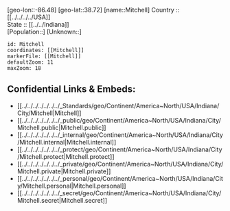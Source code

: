﻿---
location: [38.72,-86.48] 
mapzoom: [7,12] 
mapmarker: city 
type: City
tags:
- geo/City


SpocWebEntityId: 32511
isDeleted: false
confidential: public

---
[geo-lon::-86.48] 
[geo-lat::38.72] 
[name::Mitchell] 
Country :: [[../../../../USA]]  
State :: [[../../Indiana]]  
[Population::] 
[Unknown::] 


```leaflet
id: Mitchell
coordinates: [[Mitchell]] 
markerFile: [[Mitchell]] 
defaultZoom: 11 
maxZoom: 18
```


## Confidential Links & Embeds: 
- [[../../../../../../../_Standards/geo/Continent/America~North/USA/Indiana/City/Mitchell|Mitchell]] 
- [[../../../../../../../_public/geo/Continent/America~North/USA/Indiana/City/Mitchell.public|Mitchell.public]] 
- [[../../../../../../../_internal/geo/Continent/America~North/USA/Indiana/City/Mitchell.internal|Mitchell.internal]] 
- [[../../../../../../../_protect/geo/Continent/America~North/USA/Indiana/City/Mitchell.protect|Mitchell.protect]] 
- [[../../../../../../../_private/geo/Continent/America~North/USA/Indiana/City/Mitchell.private|Mitchell.private]] 
- [[../../../../../../../_personal/geo/Continent/America~North/USA/Indiana/City/Mitchell.personal|Mitchell.personal]] 
- [[../../../../../../../_secret/geo/Continent/America~North/USA/Indiana/City/Mitchell.secret|Mitchell.secret]] 
